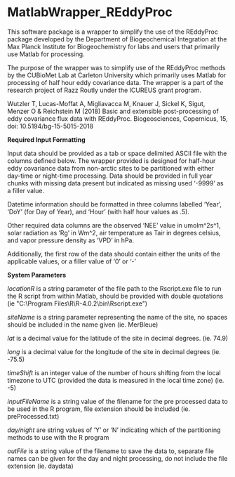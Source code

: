# MatlabWrapper_REddyProc

This software package is a wrapper to simplify the use of the REddyProc package developed by the Department of Biogeochemical Integration at the Max Planck Institute for Biogeochemistry for labs and users that primarily use Matlab for processing. 

The purpose of the wrapper was to simplify use of the REddyProc methods by the CUBioMet Lab at Carleton University which primarily uses Matlab for processing of half hour eddy covariance data. The wrapper is a part of the research project of Razz Routly under the ICUREUS grant program. 

Wutzler T, Lucas-Moffat A, Migliavacca M, Knauer J, Sickel K, Sigut, Menzer O & Reichstein M (2018) Basic and extensible post-processing of eddy covariance flux data with REddyProc. Biogeosciences, Copernicus, 15, doi: 10.5194/bg-15-5015-2018

**Required Input Formatting**

Input data should be provided as a tab or space delimited ASCII file with the columns defined below. The wrapper provided is designed for half-hour eddy covariance data from non-arctic sites to be partitioned with either day-time or night-time processing. Data should be provided in full year chunks with missing data present but indicated as missing used ‘-9999’ as a filler value.

Datetime information should be formatted in three columns labelled ‘Year’, ‘DoY’ (for Day of Year), and ‘Hour’ (with half hour values as .5). 

Other required data columns are the observed ‘NEE’ value in umolm^2s^1, solar radiation as ‘Rg’ in Wm^2, air temperature as Tair in degrees celsius, and vapor pressure density as ‘VPD’ in hPa. 

Additionally, the first row of the data should contain either the units of the applicable values, or a filler value of ‘0’ or ‘-’

**System Parameters**
    
*locationR* is a string parameter of the file path to the Rscript.exe file to run the R script from within Matlab, should be provided with double quotations 
    (ie "C:\Program Files\R\R-4.0.2\bin\Rscript.exe")

*siteName* is a string parameter representing the name of the site, no spaces should be included in the name given
    (ie. MerBleue)

*lat* is a decimal value for the latitude of the site in decimal degrees.
    (ie. 74.9)

*long* is a decimal value for the longitude of the site in decimal degrees
    (ie. -75.5)

*timeShift* is an integer value of the number of hours shifting from the local timezone to UTC (provided the data is measured in the local time zone)
    (ie. -5)
    
*inputFileName* is a string value of the filename for the pre processed data to be used in the R program, file extension should be included
    (ie. preProcessed.txt)

*day/night* are string values of ‘Y’ or ‘N’ indicating which of the partitioning methods to use with the R program

*outFile* is a string value of the filename to save the data to, separate file names can be given for the day and night processing, do not include the file extension
    (ie. daydata)

